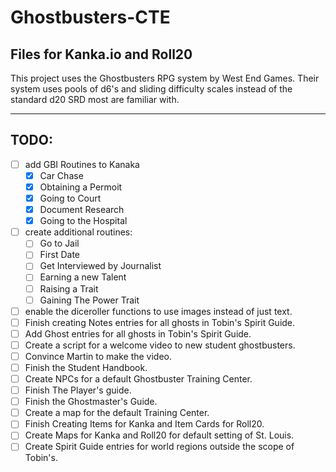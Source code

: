 # Ghostbusters-CTE

## Files for Kanka.io and Roll20

This project uses the Ghostbusters RPG system by West End Games.
Their system uses pools of d6's and sliding difficulty
scales instead of the standard d20 SRD most are familiar with.

<hr>

## TODO:
- [ ] add GBI Routines to Kanaka
    - [X] Car Chase
    - [x] Obtaining a Permoit
    - [x] Going to Court
    - [x] Document Research
    - [x] Going to the Hospital 
- [ ] create additional routines:
    - [ ] Go to Jail
    - [ ] First Date
    - [ ] Get Interviewed by Journalist
    - [ ] Earning a new Talent
    - [ ] Raising a Trait
    - [ ] Gaining The Power Trait
- [ ] enable the diceroller functions to use images instead of just text.
- [ ] Finish creating Notes entries for all ghosts in Tobin's Spirit Guide.
- [ ] Add Ghost entries for all ghosts in Tobin's Spirit Guide.
- [ ] Create a script for a welcome video to new student ghostbusters.
- [ ] Convince Martin to make the video.
- [ ] Finish the Student Handbook.
- [ ] Create NPCs for a default Ghostbuster Training Center.
- [ ] Finish The Player's guide.
- [ ] Finish the Ghostmaster's Guide.
- [ ] Create a map for the default Training Center.
- [ ] Finish Creating Items for Kanka and Item Cards for Roll20.
- [ ] Create Maps for Kanka and Roll20 for default setting of St. Louis.
- [ ] Create Spirit Guide entries for world regions outside the scope of Tobin's. 
